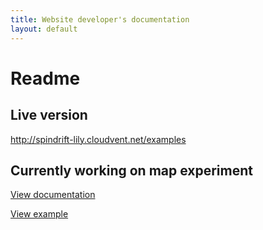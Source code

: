 ```yaml
---
title: Website developer's documentation
layout: default
---
```


# Readme

## Live version

http://spindrift-lily.cloudvent.net/examples

## Currently working on map experiment

[View documentation](/examples/experimental/maps-documentation/)

[View example](/examples/experimental/maps-example/)
